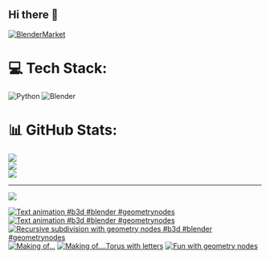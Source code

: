 ## Hi there 👋

<!--
**luckychris/luckychris** is a ✨ _special_ ✨ repository because its `README.md` (this file) appears on your GitHub profile.

Here are some ideas to get you started:

- 🔭 I’m currently working on ...
- 🌱 I’m currently learning ...
- 👯 I’m looking to collaborate on ...
- 🤔 I’m looking for help with ...
- 💬 Ask me about ...
- 📫 How to reach me: https://www.instagram.com/blender.fun/
- 😄 Pronouns: ...
- ⚡ Fun fact: ...
-->


[![BlenderMarket](https://assets.superhivemarket.com/site_assets/blendermarketlogo.png)](https://blendermarket.com/creators/blenderfun)

# 💻 Tech Stack:
![Python](https://img.shields.io/badge/python-3670A0?style=for-the-badge&logo=python&logoColor=ffdd54) ![Blender](https://img.shields.io/badge/blender-%23F5792A.svg?style=for-the-badge&logo=blender&logoColor=white)
# 📊 GitHub Stats:
![](https://github-readme-stats.vercel.app/api?username=luckychris&theme=great-gatsby&hide_border=false&include_all_commits=false&count_private=false)<br/>
![](https://github-readme-streak-stats.herokuapp.com/?user=luckychris&theme=great-gatsby&hide_border=false)<br/>
![](https://github-readme-stats.vercel.app/api/top-langs/?username=luckychris&theme=great-gatsby&hide_border=false&include_all_commits=false&count_private=false&layout=compact)

---
[![](https://visitcount.itsvg.in/api?id=luckychris&icon=0&color=0)](https://visitcount.itsvg.in)

<!-- Proudly created with GPRM ( https://gprm.itsvg.in ) -->

<!-- BEGIN YOUTUBE-CARDS -->
[![Text animation #b3d #blender #geometrynodes](https://ytcards.demolab.com/?id=TgRU-d6Z4J4&title=Text+animation+%23b3d+%23blender+%23geometrynodes&lang=en&timestamp=1748102719&background_color=%230d1117&title_color=%23ffffff&stats_color=%23dedede&max_title_lines=1&width=250&border_radius=5 "Text animation #b3d #blender #geometrynodes")](https://www.youtube.com/watch?v=TgRU-d6Z4J4)
[![Text animation  #b3d #blender #geometrynodes](https://ytcards.demolab.com/?id=dZrznixunKM&title=Text+animation++%23b3d+%23blender+%23geometrynodes&lang=en&timestamp=1748102628&background_color=%230d1117&title_color=%23ffffff&stats_color=%23dedede&max_title_lines=1&width=250&border_radius=5 "Text animation  #b3d #blender #geometrynodes")](https://www.youtube.com/watch?v=dZrznixunKM)
[![Recursive subdivision with geometry nodes  #b3d #blender #geometrynodes](https://ytcards.demolab.com/?id=83-BV1H0wmw&title=Recursive+subdivision+with+geometry+nodes++%23b3d+%23blender+%23geometrynodes&lang=en&timestamp=1747989873&background_color=%230d1117&title_color=%23ffffff&stats_color=%23dedede&max_title_lines=1&width=250&border_radius=5 "Recursive subdivision with geometry nodes  #b3d #blender #geometrynodes")](https://www.youtube.com/watch?v=83-BV1H0wmw)
[![Making of...](https://ytcards.demolab.com/?id=dIvhk7P2n8U&title=Making+of...&lang=en&timestamp=1747425412&background_color=%230d1117&title_color=%23ffffff&stats_color=%23dedede&max_title_lines=1&width=250&border_radius=5 "Making of...")](https://www.youtube.com/watch?v=dIvhk7P2n8U)
[![Making of....Torus with letters](https://ytcards.demolab.com/?id=AKvE1YSOHQ8&title=Making+of....Torus+with+letters&lang=en&timestamp=1747423969&background_color=%230d1117&title_color=%23ffffff&stats_color=%23dedede&max_title_lines=1&width=250&border_radius=5 "Making of....Torus with letters")](https://www.youtube.com/watch?v=AKvE1YSOHQ8)
[![Fun with geometry nodes](https://ytcards.demolab.com/?id=1uxAutNZ9vs&title=Fun+with+geometry+nodes&lang=en&timestamp=1747422921&background_color=%230d1117&title_color=%23ffffff&stats_color=%23dedede&max_title_lines=1&width=250&border_radius=5 "Fun with geometry nodes")](https://www.youtube.com/watch?v=1uxAutNZ9vs)
<!-- END YOUTUBE-CARDS -->

